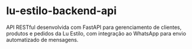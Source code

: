 # lu-estilo-backend-api
API RESTful desenvolvida com FastAPI para gerenciamento de clientes, produtos e pedidos da Lu Estilo, com integração ao WhatsApp para envio automatizado de mensagens.
